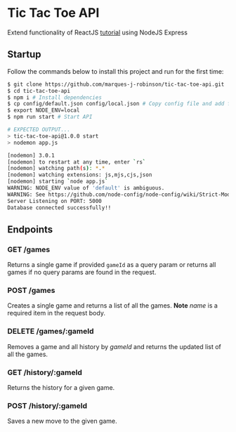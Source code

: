 # Tic Tac Toe API
Extend functionality of ReactJS [tutorial](https://react.dev/learn/tutorial-tic-tac-toe) using NodeJS Express

## Startup
Follow the commands below to install this project and run for the first time:
```bash
$ git clone https://github.com/marques-j-robinson/tic-tac-toe-api.git
$ cd tic-tac-toe-api
$ npm i # Install dependencies
$ cp config/default.json config/local.json # Copy config file and add frontendOrigin in "env" and user/password in "db" 
$ export NODE_ENV=local
$ npm run start # Start API

# EXPECTED OUTPUT...
> tic-tac-toe-api@1.0.0 start
> nodemon app.js

[nodemon] 3.0.1
[nodemon] to restart at any time, enter `rs`
[nodemon] watching path(s): *.*
[nodemon] watching extensions: js,mjs,cjs,json
[nodemon] starting `node app.js`
WARNING: NODE_ENV value of 'default' is ambiguous.
WARNING: See https://github.com/node-config/node-config/wiki/Strict-Mode
Server Listening on PORT: 5000
Database connected successfully!!
```

## Endpoints
### GET /games
Returns a single game if provided `gameId` as a query param or returns all games if no query params are found in the request.
### POST /games
Creates a single game and returns a list of all the games.
**Note** *name* is a required item in the request body.
### DELETE /games/:gameId
Removes a game and all history by *gameId* and returns the updated list of all the games.
### GET /history/:gameId
Returns the history for a given game.
### POST /history/:gameId
Saves a new move to the given game.